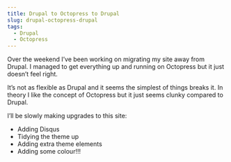 ```yaml
---
title: Drupal to Octopress to Drupal
slug: drupal-octopress-drupal
tags:
  - Drupal
  - Octopress
---
```

Over the weekend I’ve been working on migrating my site away from Drupal. I managed to get everything up and running on Octopress but it just doesn’t feel right.

It’s not as flexible as Drupal and it seems the simplest of things breaks it. In theory I like the concept of Octopress but it just seems clunky compared to Drupal.

I’ll be slowly making upgrades to this site:

* Adding Disqus
* Tidying the theme up
* Adding extra theme elements
* Adding some colour!!!
